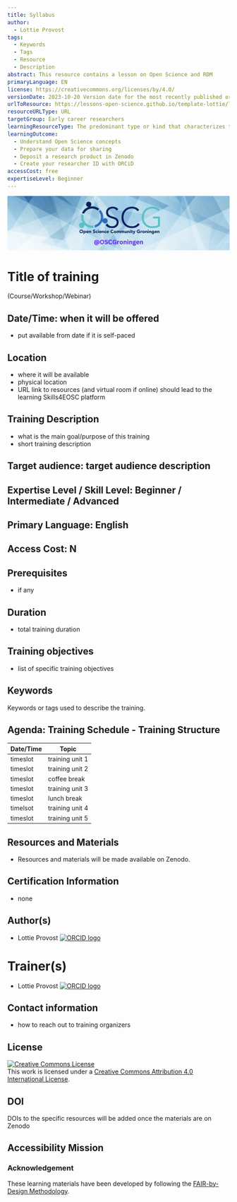 ```yaml
---
title: Syllabus
author:
  - Lottie Provost
tags:
  - Keywords
  - Tags
  - Resource
  - Description
abstract: This resource contains a lesson on Open Science and RDM
primaryLanguage: EN
license: https://creativecommons.org/licenses/by/4.0/
versionDate: 2023-10-20 Version date for the most recently published or broadcast resource.
urlToResource: https://lessons-open-science.github.io/template-lottie/latest/
resourceURLType: URL
targetGroup: Early career researchers
learningResourceType: The predominant type or kind that characterizes the learning resource.
learningOutcome:
  - Understand Open Science concepts
  - Prepare your data for sharing
  - Deposit a research product in Zenodo
  - Create your researcher ID with ORCiD
accessCost: free
expertiseLevel: Beginner
---
```

![](attachments/Capture%20d’écran%202023-10-27%20à%2016.00.15.png)
# Title of training 

(Course/Workshop/Webinar)

## Date/Time: when it will be offered

- put available from date if it is self-paced

## Location

- where it will be available
- physical location
- URL link to resources (and virtual room if online) should lead to the learning Skills4EOSC platform

## Training Description

- what is the main goal/purpose of this training
- short training description

## Target audience: target audience description

## Expertise Level / Skill Level: Beginner / Intermediate / Advanced

## Primary Language: English

## Access Cost: N

## Prerequisites

- if any

## Duration

- total training duration

## Training objectives

- list of specific training objectives

## Keywords

Keywords or tags used to describe the training.

## Agenda: Training Schedule - Training Structure

| Date/Time | Topic             |
|-----------|-------------------|
| timeslot  | training unit 1   |
| timeslot  | training unit 2   |
| timeslot  | coffee break      |
| timeslot  | training unit 3   |
| timeslot  | lunch break       |
| timelsot  | training unit 4   |
| timeslot  | training unit 5   |

## Resources and Materials

- Resources and materials will be made available on Zenodo. 

## Certification Information

- none

## Author(s)

- Lottie Provost [![ORCID logo](../attachments/orcid_16x16.webp)](https://orcid.org/0000-0001-5279-797X)

# Trainer(s)

- Lottie Provost [![ORCID logo](../attachments/orcid_16x16.webp)](https://orcid.org/0000-0001-5279-797X)

## Contact information

- how to reach out to training organizers

## License

<a rel="license" href="http://creativecommons.org/licenses/by/4.0/"><img alt="Creative Commons License" style="border-width:0" src="https://i.creativecommons.org/l/by/4.0/88x31.png" /></a><br />This work is licensed under a <a rel="license" href="http://creativecommons.org/licenses/by/4.0/">Creative Commons Attribution 4.0 International License</a>.

## DOI

DOIs to the specific resources will be added once the materials are on Zenodo

## Accessibility Mission



### Acknowledgement

These learning materials have been developed by following the [FAIR-by-Design Methodology](https://doi.org/10.5281/zenodo.7875540).